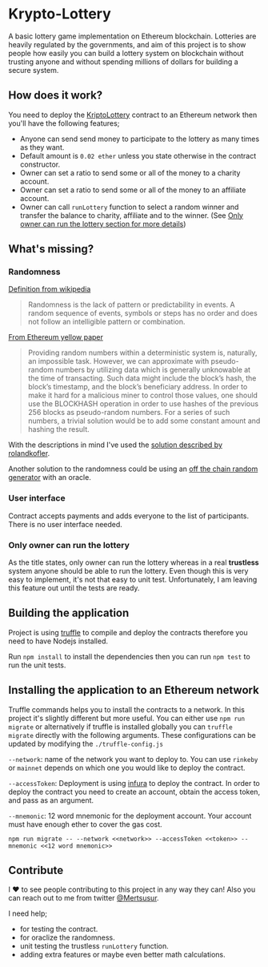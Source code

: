 Krypto-Lottery
=====

A basic lottery game implementation on Ethereum blockchain. Lotteries are heavily regulated by the governments, and aim of this project is to show people how easily you can build a lottery system on blockchain without trusting anyone and without spending millions of dollars for building a secure system.

## How does it work?
You need to deploy the [KriptoLottery](./contracts/KriptoLottery.sol) contract to an Ethereum network then you'll have the following features;
- Anyone can send send money to participate to the lottery as many times as they want.
- Default amount is `0.02 ether` unless you state otherwise in the contract constructor.
- Owner can set a ratio to send some or all of the money to a charity account.
- Owner can set a ratio to send some or all of the money to an affiliate account.
- Owner can call `runLottery` function to select a random winner and transfer the balance to charity, affiliate and to the winner. (See [Only owner can run the lottery section for more details](#Only-owner-can-run-the-lottery))

## What's missing?
### Randomness

[Definition from wikipedia](https://en.wikipedia.org/wiki/Randomness) 
>Randomness is the lack of pattern or predictability in events. A random sequence of events, symbols or steps has no order and does not follow an intelligible pattern or combination.

[From Ethereum yellow paper](http://gavwood.com/paper.pdf)
>Providing random numbers within a deterministic system is, naturally, an impossible task. However, we can approximate with pseudo-random numbers by utilizing data which is generally unknowable at the time of transacting. Such data might include the block’s hash, the block’s timestamp, and the block’s beneficiary address. In order to make it hard for a malicious miner to control those values, one should use the BLOCKHASH operation in order to use hashes of the previous 256 blocks as pseudo-random numbers. For a series of such numbers, a trivial solution would be to add some constant amount and hashing the result.

With the descriptions in mind I've used the [solution described by rolandkofler](https://github.com/rolandkofler/ether-entrophy/blob/master/BlockHash2RNG.sol).

Another solution to the randomness could be using an [off the chain random generator](https://blog.oraclize.it/the-random-datasource-chapter-2-779946e54f49) with an oracle.

### User interface
Contract accepts payments and adds everyone to the list of participants. There is no user interface needed.

### Only owner can run the lottery
As the title states, only owner can run the lottery whereas  in a real **trustless** system anyone should be able to run the lottery. Even though this is very easy to implement, it's not that easy to unit test. Unfortunately, I am leaving this feature out until the tests are ready.

## Building the application
Project is using [truffle](truffleframework.com) to compile and deploy the contracts therefore you need to have Nodejs installed.

Run `npm install` to install the dependencies then you can run `npm test` to run the unit tests.

## Installing the application to an Ethereum network
Truffle commands helps you to install the contracts to a network. In this project it's slightly different but more useful. You can either use `npm run migrate` or alternatively if truffle is installed globally you can `truffle migrate` directly with the following arguments. These configurations can be updated by modifying the `./truffle-config.js`

`--network`: name of the network you want to deploy to. You can use `rinkeby` or `mainnet` depends on which one you would like to deploy the contract.

`--accessToken`: Deployment is using [infura](https://infura.io/) to deploy the contract. In order to deploy the contract you need to create an account, obtain the access token, and pass as an argument.

`--mnemonic`: 12 word mnemonic for the deployment account. Your account must have enough ether to cover the gas cost.

```
npm run migrate -- --network <<network>> --accessToken <<token>> --mnemonic <<12 word mnemonic>>
```

## Contribute

I :heart: to see people contributing to this project in any way they can! Also you can reach out to me from twitter [@Mertsusur](https://twitter.com/MertSusur).

I need help;
- for testing the contract.
- for oraclize the randomness.
- unit testing the trustless `runLottery` function.
- adding extra features or maybe even better math calculations.
